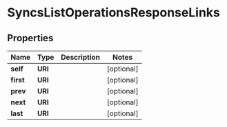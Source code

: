

# SyncsListOperationsResponseLinks


## Properties

| Name | Type | Description | Notes |
|------------ | ------------- | ------------- | -------------|
|**self** | **URI** |  |  [optional] |
|**first** | **URI** |  |  [optional] |
|**prev** | **URI** |  |  [optional] |
|**next** | **URI** |  |  [optional] |
|**last** | **URI** |  |  [optional] |



